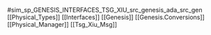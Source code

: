 #sim_sp_GENESIS_INTERFACES_TSG_XIU_src_genesis_ada_src_gen
[[Physical_Types]]
[[Interfaces]]
[[Genesis]]
[[Genesis.Conversions]]
[[Physical_Manager]]
[[Tsg_Xiu_Msg]]
